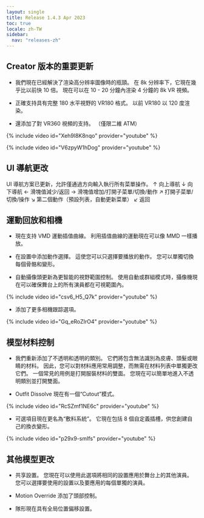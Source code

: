 ```yaml
---
layout: single
title: Release 1.4.3 Apr 2023
toc: true
locale: zh-TW
sidebar:
  nav: "releases-zh"
---
```


## Creator 版本的重要更新

* 我們現在已經解決了渲染高分辨率圖像時的瓶頸。 在 8k 分辨率下，它現在幾乎比以前快 10 倍。 現在可以在 10 - 20 分鐘內渲染 4 分鐘的 8k VR 視頻。

* 正確支持具有完整 180 水平視野的 VR180 格式。 以前 VR180 以 120 度渲染。

* 還添加了對 VR360 視頻的支持。 （僅限二維 ATM）

{% include video id="Xeh9l8K8nqo" provider="youtube" %}

{% include video id="V6zpyW1hDog" provider="youtube" %}


## UI 導航更改

UI 導航方案已更新，允許僅通過方向輸入執行所有菜單操作。
  ↑ 向上導航
  ↓ 向下導航
  ← 滑塊值減少/返回
  → 滑塊值增加/打開子菜單/切換/動作
  ↗ 打開子菜單/切換/操作
  ↘ 第二個動作（預設列表，自動更新菜單）
  ↙ 返回
 

## 運動回放和相機

* 現在支持 VMD 運動插值曲線。 利用插值曲線的運動現在可以像 MMD 一樣播放。

* 在設置中添加動作選擇。 這使您可以只選擇要播放的動作。 您可以單獨切換每個骨骼和變形。

* 自動攝像頭更新為更智能的視野範圍控制。 使用自動或群組模式時，攝像機現在可以確保舞台上的所有演員都在可視範圍內。

{% include video id="csv6_H5_Q7k" provider="youtube" %}

* 添加了更多相機跟踪選項。

{% include video id="Gq_eRoZIrO4" provider="youtube" %}


## 模型材料控制

* 我們重新添加了不透明和透明的類別。 它們將包含無法識別為皮膚、頭髮或眼睛的材料。 因此，您可以對材料應用常用調整，而無需在材料列表中單獨更改它們。 一個常見的用例是打開服裝材料的雙面。 您現在可以簡單地進入不透明類別並打開雙面。

* Outfit Dissolve 現在有一個“Cutout”模式。

{% include video id="RcSZmf1NE6c" provider="youtube" %}

* 可選項目現在更名為“敷料系統”。 它現在包括 8 個自定義插槽，供您創建自己的換衣變形。

{% include video id="p29x9-smIfs" provider="youtube" %}


## 其他模型更改

* 共享設置。 您現在可以使用此選項將相同的設置應用於舞台上的其他演員。 您可以選擇要使用的設置以及要應用的每個單獨的演員。

* Motion Override 添加了頭部控制。

* 隊形現在具有全局位置偏移設置。